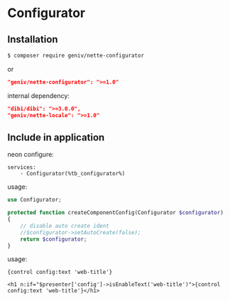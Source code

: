 Configurator
============

Installation
------------

```sh
$ composer require geniv/nette-configurator
```
or
```json
"geniv/nette-configurator": ">=1.0"
```

internal dependency:
```json
"dibi/dibi": ">=3.0.0",
"geniv/nette-locale": ">=1.0"
```

Include in application
----------------------

neon configure:
```neon
services:
    - Configurator(%tb_configurator%)
```

usage:
```php
use Configurator;

protected function createComponentConfig(Configurator $configurator)
{
    // disable auto create ident
    //$configurator->setAutoCreate(false);
    return $configurator;
}
```

usage:
```latte
{control config:text 'web-title'}

<h1 n:if="$presenter['config']->isEnableText('web-title')">{control config:text 'web-title'}</h1>
```
